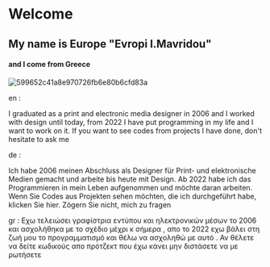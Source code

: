 
# Welcome 


## My name is Εurope   "Evropi I.Mavridou"   
#### and I come from Greece

![599652c41a8e970726fb6e80b6cfd83a](https://github.com/Europe-d/Europe-d/assets/119285741/54ef28d0-f13c-4319-8143-f9be18e7d7c8)

en :

I graduated as a print and electronic media designer in 2006 and I worked with design until today, 
from 2022 I have put programming in my life and I want to work on it.
If you want to see codes from projects I have done, don't hesitate to ask me


de : 

Ich habe 2006 meinen Abschluss als Designer für Print- und elektronische Medien gemacht und arbeite bis heute mit Design.
Ab 2022 habe ich das Programmieren in mein Leben aufgenommen und möchte daran arbeiten. Wenn Sie Codes aus Projekten sehen möchten,
die ich durchgeführt habe, klicken Sie hier. Zögern Sie nicht, mich zu fragen


gr : 
Εχω τελειώσει γραφίστρια εντύπου και ηλεκτρονικών μέσων το 2006 και ασχολήθηκα με το σχέδιο μέχρι κ σήμερα , 
απο το 2022 εχω βάλει στη ζωή μου το προγραμματισμό και θέλω να ασχοληθώ με αυτό .
Αν θέλετε να δείτε κωδικούς απο πρότζεκτ που έχω κάνει μην διστάσετε να με ρωτήσετε 

